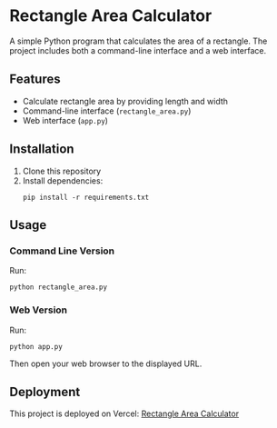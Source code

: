 # Rectangle Area Calculator

A simple Python program that calculates the area of a rectangle. The project includes both a command-line interface and a web interface.

## Features

- Calculate rectangle area by providing length and width
- Command-line interface (`rectangle_area.py`)
- Web interface (`app.py`)

## Installation

1. Clone this repository
2. Install dependencies:
   ```
   pip install -r requirements.txt
   ```

## Usage

### Command Line Version
Run:
```
python rectangle_area.py
```

### Web Version
Run:
```
python app.py
```
Then open your web browser to the displayed URL.

## Deployment
This project is deployed on Vercel: [Rectangle Area Calculator](https://rectangle-area-calculator.vercel.app) 